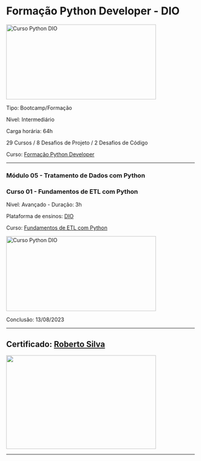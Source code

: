 # **Formação Python Developer - DIO**

<img src="https://hermes.dio.me/tracks/cover/ac0e208f-9ab9-471d-84ae-0107cfd2156a.png" alt="Curso Python DIO" width="400" height="200">

Tipo: Bootcamp/Formação

Nivel: Intermediário

Carga horária: 64h

29 Cursos / 8 Desafios de Projeto / 2 Desafios de Código

Curso: [Formação Python Developer](https://web.dio.me/track/formacao-python-developer)

---
### **Módulo 05 - Tratamento de Dados com Python**
### **Curso 01 - Fundamentos de ETL com Python**

Nivel: Avançado - Duração: 3h

Plataforma de ensinos: [DIO](www.dio.me)

Curso: [Fundamentos de ETL com Python](https://web.dio.me/course/fundamentos-de-etl-extract-transform-load-com-python/learning/6413a71f-938e-4366-8845-4a70c84e9114)

<img src="https://hermes.dio.me/courses/cover/bae80d84-7c03-4a2f-9909-8f673d5049d0_cover.png" alt="Curso Python DIO" width="400" height="200">


Conclusão: 13/08/2023

---
## Certificado: [Roberto Silva](https://www.dio.me/certificate/8240C24C/share)

<img src="https://hermes.digitalinnovation.one/certificates/cover/8240C24C.jpg" width="400" height="250">

---
